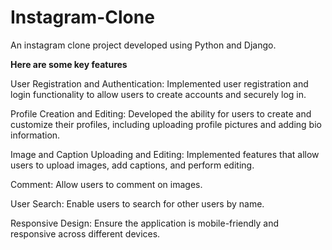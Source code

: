 # Instagram-Clone

An instagram clone project developed using Python and Django.

**Here are some key features**

User Registration and Authentication: Implemented user registration and login functionality to allow users to create accounts and securely log in.

Profile Creation and Editing: Developed the ability for users to create and customize their profiles, including uploading profile pictures and adding bio information.

Image and Caption Uploading and Editing: Implemented features that allow users to upload images, add captions, and perform editing.

Comment: Allow users to comment on images.

User Search: Enable users to search for other users by name.

Responsive Design: Ensure the application is mobile-friendly and responsive across different devices.
